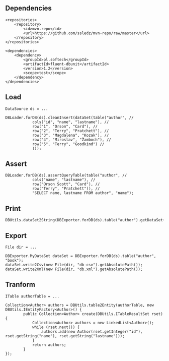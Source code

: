 Dependencies
----------
    <repositories>
        <repository>
            <id>mvn.repo</id>
            <url>https://github.com/ssledz/mvn-repo/raw/master</url>
        </repository>
    </repositories>

    <dependencies>
        <dependency>
            <groupId>pl.softech</groupId>
            <artifactId>fluent-dbunit</artifactId>
            <version>1.2</version>
            <scope>test</scope>
        </dependency>
    </dependencies>

Load
----

    DataSource ds = ...

    DBLoader.forDB(ds).cleanInsert(dataSet(table("author", //
                cols("id", "name", "lastname"), //
                row("1", "Orson", "Card"), //
                row("2", "Terry", "Pratchett"), //
                row("3", "Magdalena", "Kozak"), //
                row("4", "Miroslav", "Žamboch"), //
                row("5", "Terry", "Goodkind") //
                )));

Assert
------
      
    DBLoader.forDB(ds).assertQueryTable(table("author", //
                cols("name", "lastname"), //
                row("Orson Scott", "Card"), //
                row("Terry", "Pratchett")), //
                "SELECT name, lastname FROM author", "name");

Print
-----

    DBUtils.dataSet2String(DBExporter.forDB(ds).table("author").getDataSet())

Export
------

    File dir = ...

    DBExporter.MyDataSet dataSet = DBExporter.forDB(ds).table("author", "book");
    dataSet.write2Csv(new File(dir, "db-csv").getAbsolutePath());
    dataSet.write2Xml(new File(dir, "db.xml").getAbsolutePath());

Tranform
--------

    ITable authorTable = ...

    Collection<Author> authors = DBUtils.table2Entity(authorTable, new DBUtils.IEntityFactory<Author>() {
            public Collection<Author> create(DBUtils.ITableResultSet rset) {
                Collection<Author> authors = new LinkedList<Author>();
                while (rset.next()) {
                    authors.add(new Author(rset.getInteger("id"), rset.getString("name"), rset.getString("lastname")));
                }
                return authors;
            }
    });